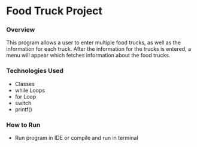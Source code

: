 # Food Truck Project

### Overview
This program allows a user to enter multiple food trucks, as well as the information for each truck. After the information for the trucks is entered, a menu will appear which fetches information about the food trucks.

### Technologies Used
* Classes
* while Loops
* for Loop
* switch
* printf()

### How to Run
* Run program in IDE or compile and run in terminal
